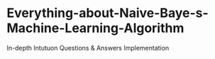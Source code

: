 # Everything-about-Naive-Baye-s-Machine-Learning-Algorithm
In-depth Intutuon
Questions & Answers
Implementation
